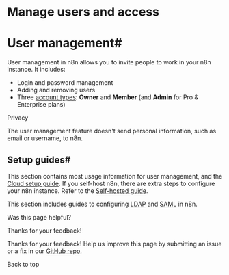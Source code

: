# Manage users and access

[ ](https://github.com/n8n-io/n8n-docs/edit/main/docs/user-management/index.md "Edit this page")

# User management#

User management in n8n allows you to invite people to work in your n8n instance. It includes:

  * Login and password management
  * Adding and removing users
  * Three [account types](account-types/): **Owner** and **Member** (and **Admin** for Pro & Enterprise plans)



Privacy

The user management feature doesn't send personal information, such as email or username, to n8n.

## Setup guides#

This section contains most usage information for user management, and the [Cloud setup guide](cloud-setup/). If you self-host n8n, there are extra steps to configure your n8n instance. Refer to the [Self-hosted guide](../hosting/configuration/user-management-self-hosted/).

This section includes guides to configuring [LDAP](ldap/) and [SAML](saml/) in n8n.

Was this page helpful? 

Thanks for your feedback! 

Thanks for your feedback! Help us improve this page by submitting an issue or a fix in our [GitHub repo](https://github.com/n8n-io/n8n-docs). 

Back to top 
